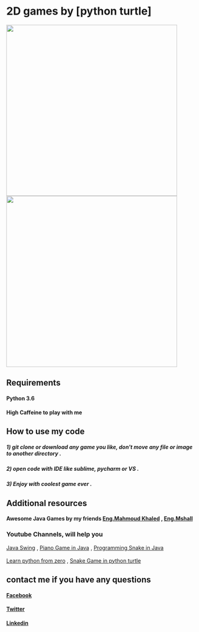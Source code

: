 # 2D games by [python turtle] 

<img src="https://github.com/MahmoudSafan/games/blob/master/snake/video/Screencast_04-03-2020_04_00_03-AM-_convert-video-online.com_.gif" width ="450" height="450">    <img src="https://github.com/MahmoudSafan/games/blob/master/CORONA-ATTACK/video/covid19.gif" width ="450" height= "450">


## Requirements
   #### Python 3.6
   #### High Caffeine to play with me

## How to use my code
   ##### 1) git clone or download any game you like, don't move any file or image to another directory .
   ##### 2) open code with IDE like sublime, pycharm or VS .
   ##### 3) Enjoy with coolest game ever .
   
## Additional resources
   #### Awesome Java Games by my friends [Eng.Mahmoud Khaled](https://github.com/MahmoudKhalid-eng) , [Eng.Mshall](https://github.com/MahmoudSafan/brick_breaker-)
   
   ### Youtube Channels, will help you 
   [Java Swing](https://www.youtube.com/playlist?list=PLnzqK5HvcpwRhWDkdkM4jSTPW3CgxKH8G)  ,  [Piano Game in Java](https://www.youtube.com/playlist?list=PLrqwM2iFaguigFGMfG4f4H516zVByp97N)  ,  [Programming Snake in Java](https://www.youtube.com/playlist?list=PLeu88eczl8cwpK4QGRP1F9H9-Pa-SN71T) 
   <br><br>
   [Learn python from zero](https://www.youtube.com/playlist?list=PL2jykFOD1AWaHtshyHwiP5sTQNQW4L0k_)  ,  [Snake Game in python turtle](https://www.youtube.com/playlist?list=PLlEgNdBJEO-n8k9SR49AshB9j7b5Iw7hZ)


## contact me if you have any questions
   #### [Facebook](https://www.facebook.com/mahmoud.safan.771)
   #### [Twitter](https://twitter.com/MahmoudSafan55)
   #### [Linkedin](https://www.linkedin.com/in/mahmoud-safan-2ba362192/)
   
